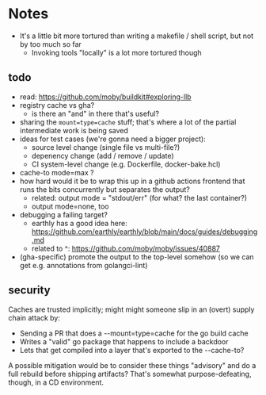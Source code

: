 # Notes

- It's a little bit more tortured than writing a makefile / shell script, but not by too much so far
  - Invoking tools "locally" is a lot more tortured though

## todo

- read: https://github.com/moby/buildkit#exploring-llb
- registry cache vs gha?
  - is there an "and" in there that's useful?
- sharing the `mount=type=cache` stuff; that's where a lot of the partial intermediate work is being saved
- ideas for test cases (we're gonna need a bigger project):
  - source level change (single file vs multi-file?)
  - depenency change (add / remove / update)
  - CI system-level change (e.g. Dockerfile, docker-bake.hcl)
- cache-to mode=max ?
- how hard would it be to wrap this up in a github actions frontend that runs the bits concurrently but separates the output?
  - related: output mode = "stdout/err" (for what? the last container?)
  - output mode=none, too
- debugging a failing target?
  - earthly has a good idea here: https://github.com/earthly/earthly/blob/main/docs/guides/debugging.md
  - related to ^: https://github.com/moby/moby/issues/40887
- (gha-specific) promote the output to the top-level somehow (so we can get e.g. annotations from golangci-lint)

## security

Caches are trusted implicitly; might might someone slip in an (overt) supply chain attack by:

- Sending a PR that does a --mount=type=cache for the go build cache
- Writes a "valid" go package that happens to include a backdoor
- Lets that get compiled into a layer that's exported to the --cache-to?

A possible mitigation would be to consider these things "advisory" and do a full rebuild before shipping artifacts? That's somewhat purpose-defeating, though, in a CD environment.
